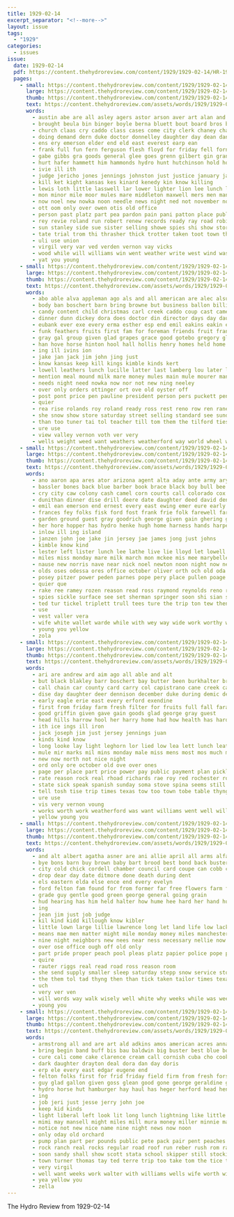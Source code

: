 ```yaml
---
title: 1929-02-14
excerpt_separator: "<!--more-->"
layout: issue
tags:
  - "1929"
categories:
  - issues
issue:
  date: 1929-02-14
  pdf: https://content.thehydroreview.com/content/1929/1929-02-14/HR-1929-02-14.pdf
  pages:
    - small: https://content.thehydroreview.com/content/1929/1929-02-14/small/HR-1929-02-14-01.jpg
      large: https://content.thehydroreview.com/content/1929/1929-02-14/large/HR-1929-02-14-01.jpg
      thumb: https://content.thehydroreview.com/content/1929/1929-02-14/thumbnails/HR-1929-02-14-01.jpg
      text: https://content.thehydroreview.com/assets/words/1929/1929-02-14/HR-1929-02-14-01.txt
      words:
        - austin abe are all asley agers astor arson aver art alan and ain agent asa alma american ago ave ary andrews ard adkins albert ates
        - brought beula bin binger boyle berna bluett bout board bros butler better bakes bill bart best barn beh been begun bales both bills big buy bray ben blade baldwin browne boyk beth but begin business below barr baldy back brewer bend beat bell
        - church claas cry caddo class cases come city clerk chaney charles case chief came cleveland county chester cotton cattle cobb cant cyril counsel colon churches col campbell carnegie close coy camp charley court covington clyde cowden cause company cad child challis
        - doing demand dern duke doctor donnelley daughter day dean dan days date dennison during dudley degree ditmore dewey don dick dress
        - ens ery emerson elder end eld east everest earp ean
        - frank full fun fern ferguson flesh floyd for friday fell forney forget french field found factor fremont fall from feil firm fuller fron first farm free few fort fark
        - gabe gibbs gra goods general glee goes grenn gilbert gin grand governor good george ginnings garvey green glean gins gordon given
        - hurt hafer hammett him hammonds hydro hunt hutchinson hold hon hed held henry house her hes hita had hume hollis higgins high hying home horse has hesser humes hope head hool hill hint homer hollister
        - ivie ill ith
        - judge jericho jones jennings johnston just justice january jack jen jerry johnson james john
        - kill ket kight kansas kes kinard kenedy kin know killing
        - lewis loth little lasswell lar lower lighter lion lee lunch lay last lynch list luther looney louis left lulu lasley lukes lookeba large line loftin
        - mon minor mile moor mules mare middleton maxwell mers men many mares mort mike miles most mar miss may mose monday mason mai matter music morning much mer man more mont march market mckee moon must mcdaniel
        - now noel new nowka noon needle news night ned not november north
        - ott oom only over owen otis old office
        - person past platz part pea pardon pain pani patton place public private pion prayer port peace present pounds pack page petit porter
        - rey revie roland run robert renew records ready ray road robinett ranch rape rog rad rate
        - sun stanley side sue sister selling showe spies shi show store stidham south severe school stores seven state sault saturday soi season sale snow six see stern shown sinning stock sewer snowball scott service sical setting story such sing soon son sunday spring slow september song snoddy sales sullivan she smith sermon street
        - tate trial trom thi thrasher thick trotter taken toot town then thousand title ten tom thralls thomas take tria tomlin tiny towns ton the
        - uli use union
        - virgil very var ved verden vernon vay vicks
        - wood while will williams win went weather write west wind was wit william with worthy want worth wells waite wray weatherford walter way well wil war week
        - yat you young
    - small: https://content.thehydroreview.com/content/1929/1929-02-14/small/HR-1929-02-14-02.jpg
      large: https://content.thehydroreview.com/content/1929/1929-02-14/large/HR-1929-02-14-02.jpg
      thumb: https://content.thehydroreview.com/content/1929/1929-02-14/thumbnails/HR-1929-02-14-02.jpg
      text: https://content.thehydroreview.com/assets/words/1929/1929-02-14/HR-1929-02-14-02.txt
      words:
        - abo able alva appleman ago als and all american are alec alsup alma aid apple august ane arthur
        - body ban boschert barn bring browne but business ballon billie best beal better boucher both begin bob been big bry bowe boa ben bay bandy bethel blood
        - candy content child christmas carl creek caddo coup cast came cream come care city clarence cox cases
        - dinner dunn dickey dora does doctor din director days day daughter deer dise down driver dread
        - eubank ever exe every erma esther esp end emil eakins eakin elmer even entz
        - funk feathers fruits first fam for foreman friends fruit francis fell foe few frank foster farm ford fall flow former fine from found fay
        - gray gal group given glad grapes grace good gotebo gregory glidewell gregor greeson griffin george goose
        - han hove horse hinton hool hall hollis henry homes held home house harm hamilton honey had him hay health hydro half herndon heart hurt harry has her
        - ing ill ivins ion
        - jake jan jack jim john jing just
        - know kansas keep kill kings kimble kinds kert
        - lowell leathers lunch lucille latter last lamberg lou later less left late landing lilly little lister like lantz life
        - mention meal mound milk mare money mules main mule mourer man much meno marion monday meals miller more mon matters mean most many mest means made miss mae
        - needs night need nowka now nor not new ning neeley
        - over only orders ottinger ort ove old oyster off
        - post pont price pen pauline president person pers puckett pent pounds place public past present pleas pies pankratz people per pew
        - quier
        - rea rise rolands roy roland ready ross rest reno row ren raney run roads ruth ros room ruhl roosevelt
        - she snow show store saturday street selling standard see sunday seed sullens school seven supper saya short service sugar six son smith summer say stock sale state schmidt style schantz seri sport sit sick step sons starts
        - than too tuner tai tol teacher till tom them the tilford ties trailer town trimmings taste thomason thing ted tobacco twa try
        - ure use
        - view valley vernon voth ver very
        - wells weight weed want weathers weatherford way world wheel week west with waffle weeks while weather went writer why will was wheat wykert
    - small: https://content.thehydroreview.com/content/1929/1929-02-14/small/HR-1929-02-14-03.jpg
      large: https://content.thehydroreview.com/content/1929/1929-02-14/large/HR-1929-02-14-03.jpg
      thumb: https://content.thehydroreview.com/content/1929/1929-02-14/thumbnails/HR-1929-02-14-03.jpg
      text: https://content.thehydroreview.com/assets/words/1929/1929-02-14/HR-1929-02-14-03.txt
      words:
        - ano aaron apa ares ator arizona agent alta aday ante army ary all ane alexander able alton and aller ali allie ath are
        - bassler bones back blue barber book brace black boy bull bee beau bek brain blacksmith boys barr business brown barnes bata better bae been binder bey bart
        - cry city caw colony cash camel corn courts call colorado cox col credit
        - dunithan dinner dise drill deere date daughter deed david den drilling day days down
        - emil ean emerson end ernest every east ewing emer eure early earl
        - frances fey folks fisk ford fost frank frie folk farewell farm from for few fresh friends fam friesen
        - garden ground guest gray goodrich george given gain ghering grover good glad goodpasture grain grinder gallon gregg
        - her hore hopper has hydro henke hugh home harness hands harper henry hens hay heidebrecht hatfield horse high
        - inlow ill ing island
        - janzen john joe jake jin jersey jae james jong just johns
        - kimble know kind
        - lester left lister lunch lee lathe live lie lloyd let lowell
        - miles miss monday mare milk march mon mckee mis mee marybelle mekeel mccormick mules many mention marion melvin margaret maynard miller mill mil mond
        - nause new norris nave near nick noel newton noon night now nee news north note
        - olds oses odessa ores office october oliver orth och old oda over
        - posey pitzer power peden parnes pope pery place pullen poage past polis planter pane public pain
        - quier que
        - rake ree ramey rozen reason read ross raymond reynolds reno rah ruth rust rock rote ralph
        - spies sickle surface see set sherman springer soon shi sian state sho son sou sales ser strong scott sorrel sale spring scarth south sey station shape sunday supper sick sina say saturday surprise steady stockton store sen soc sweep signs sell six simpson span smith stock surplus spine sund sper sie stephenson summer service
        - ted tur tickel triplett trull tees ture the trip ton tew then tae tucker tobe teed too talkington
        - use
        - vest valler vera
        - wife white wallet warde while with wey way wide work worthy warkentin walter will weatherford works week wilson weare well was wert wheel words weeks went wish write
        - young you yellow
        - zola
    - small: https://content.thehydroreview.com/content/1929/1929-02-14/small/HR-1929-02-14-04.jpg
      large: https://content.thehydroreview.com/content/1929/1929-02-14/large/HR-1929-02-14-04.jpg
      thumb: https://content.thehydroreview.com/content/1929/1929-02-14/thumbnails/HR-1929-02-14-04.jpg
      text: https://content.thehydroreview.com/assets/words/1929/1929-02-14/HR-1929-02-14-04.txt
      words:
        - ari are andrew ard aim ago all able and alt
        - but black blakley barr boschert bay butter been burkhalter brothers brother birmingham back best bridgeport beverly brown big bodily bring
        - call chain car county card carry col capistrano cane creek cases came city cler cash cotton cattle
        - dise day daughter deer dennison december duke during demic death
        - early eagle erie east every erford exendine
        - first from friday farm fresh filter for fruits full fall fara fuel
        - good griffin given gave gain goods glad george gray guest
        - head hills harrow hool her harry home had how health has harding habit half herd horse high harness hammonds hens hydro
        - ith ice ings ill iron
        - jack joseph jim just jersey jennings juan
        - kinds kind know
        - long looke lay light leghorn lor lied low lea lett lunch leather land lat lister lai letter
        - mule mir marks mil mins monday male miss mens most mos much mare mail march milward min mules many morn meats mile
        - new now north not nice night
        - ord only ore october old ove over ones
        - page per place part price power pay public payment plan pickles
        - rate reason rock real rhoad richards rae roy red rochester route
        - state sick speak spanish sunday soma stove spina seems still sour scales son sed store soo spell standard sao strong school seip sell sey shoats sun saturday sled south special scott smith springs serum set see starts
        - tell tosh tise trip times texas tow too town tobe table thyng trom test than ten tenn the taylor tal
        - ure use
        - vis very vernon voung
        - works worth work weatherford was want williams went well willingham weight ward way wil with weather wilson webb white will wide wagon wish wie west
        - yellow young you
    - small: https://content.thehydroreview.com/content/1929/1929-02-14/small/HR-1929-02-14-05.jpg
      large: https://content.thehydroreview.com/content/1929/1929-02-14/large/HR-1929-02-14-05.jpg
      thumb: https://content.thehydroreview.com/content/1929/1929-02-14/thumbnails/HR-1929-02-14-05.jpg
      text: https://content.thehydroreview.com/assets/words/1929/1929-02-14/HR-1929-02-14-05.txt
      words:
        - and alt albert agatha asner are ani allie april all arms alfalfa ash ark alexander aue ago
        - bye bons barn buy brown baby bart brood best bond back buster bryant bay black been bus brother broadway bill business beams but
        - city cold chick cordell chamber council card coupe can cobb confer child come car chestnut cora clinton came
        - drop dear day date ditmore done death during dent
        - els eastern elda else ence end every evelyn
        - ford felton fam found for from former far free flowers farm florine frank
        - grade guy gentle good green george general going grain
        - hud hearing has him held halter how hume hee hard her hand hunt house hands hydro husband had home
        - ing
        - jean jim just job judge
        - kil kind kidd killough know kibler
        - little lown large lillie lawrence long let land life low lack lions ley look lap
        - means mae men matter might mile monday money miles manchester man made must meal much miss meador mares more most molly mash mcalester mare
        - nine night neighbors new nees near ness necessary nellie now not noon
        - over ose office ough off old only
        - part pride proper peach pool pleas platz papier police pope paulina people public pro
        - quire
        - rauter riggs real read road ross reason room
        - she send supply smaller sleep saturday stepp snow service story shirts son said sunday sale storm slee show scott season south sell sach special size spies see stoves sorrel sir suits
        - the them tol tad thyng then than tick taken tailor times texas toward tell ton town trom tool tor towns take tar telling talkington
        - uch
        - very ver ven
        - will words way walk wisely well white why weeks while was week welfare work with wells want wear
        - young you
    - small: https://content.thehydroreview.com/content/1929/1929-02-14/small/HR-1929-02-14-06.jpg
      large: https://content.thehydroreview.com/content/1929/1929-02-14/large/HR-1929-02-14-06.jpg
      thumb: https://content.thehydroreview.com/content/1929/1929-02-14/thumbnails/HR-1929-02-14-06.jpg
      text: https://content.thehydroreview.com/assets/words/1929/1929-02-14/HR-1929-02-14-06.txt
      words:
        - armstrong all and are art ald adkins amos american acres anna austin alan
        - bring begin band buff bis bau baldwin big buster best blue boston bean barley box bridgeport born bank buy but bell bin
        - cure cali come cake clarence cream call cornish cuba cho cook city cling cattle cornelius cost clerk cousin cast cheap cold can chick cabbage cotton close carl came
        - dark daughter drayton deal dora dan day doris
        - erp ele every east edgar eugene end
        - felton folks first for frid friday field firm from fresh fors frost free fancy
        - guy glad gallon given goss glean good gone george geraldine goods
        - hydro horse hut hamburger hay haul has heger herford head henke hesser hurry hou hunter hen hinton hed hest hobart house high
        - ing
        - job jeri just jesse jerry john joe
        - keep kid kinds
        - light liberal left look lit long lunch lightning like little
        - mimi may mansell might miles mill mura money miller minnie mares mol mules monday most made must main
        - notice not new nice name nine night news now noon
        - only oday old orchard
        - pump plan part per pounds public pete pack pair pent peaches payne pay pound
        - rock ranch real rocks regular road roof run reber rush rom rave
        - soon sandy shall show scott stata school skipper still stocking sunkist setting severa sale stockton son saturday span solid sugar south special street schroder see state spies schoo sell smiles saving
        - town turner thomas tay ted terre trip too take tom the tice them
        - very virgil
        - well want weeks work walter with williams wells wife worth will west weatherford washington
        - yea yellow you
        - zella
---
```


The Hydro Review from 1929-02-14

<!--more-->


